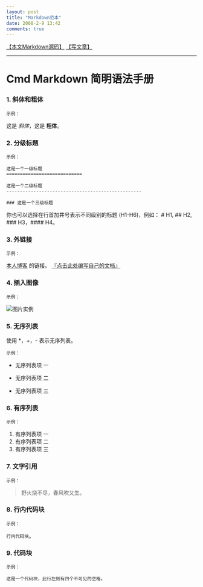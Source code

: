 ```yaml
---
layout: post
title: "Markdown范本"
date: 2008-2-9 13:42
comments: true
---
```


<!-- more -->

<a href="https://raw.githubusercontent.com/mgtang/blog/gh-pages/_posts/2008-2-9-Markdown%E8%8C%83%E6%9C%AC.md" target="_blank">【本文Markdown源码】</a>  <a href="https://github.com/mgtang/blog/new/gh-pages/_posts" target="_blank">【写文章】</a>

---

# Cmd Markdown 简明语法手册

### 1. 斜体和粗体

`示例：`

这是 *斜体*，这是 **粗体**。

### 2. 分级标题

`示例：`

```
这是一个一级标题
============================

这是一个二级标题
--------------------------------------------------

### 这是一个三级标题
```

你也可以选择在行首加井号表示不同级别的标题 (H1-H6)，例如：
    # H1, ## H2, ### H3，#### H4。

### 3. 外链接

`示例：`

 [本人博客](http://ghosertblog.github.com) 的链接。
 [『点击此处编写自己的文档』](https://www.zybuluo.com/mdeditor "作业部落旗下 Cmd 在线 Markdown 编辑阅读器")
 
### 4.  插入图像

`示例：`

![图片实例](http://fjvi.xyz/img/IMG_1157.JPG)

### 5. 无序列表

使用 *，+，- 表示无序列表。

`示例：`

* 无序列表项 一
+ 无序列表项 二
- 无序列表项 三

### 6. 有序列表

`示例：`

1. 有序列表项 一
2. 有序列表项 二
3. 有序列表项 三

### 7. 文字引用

`示例：`

> 野火烧不尽，春风吹又生。

### 8. 行内代码块

`示例：`

 `行内代码块`。

### 9.  代码块

`示例：`

    这是一个代码块，此行左侧有四个不可见的空格。

